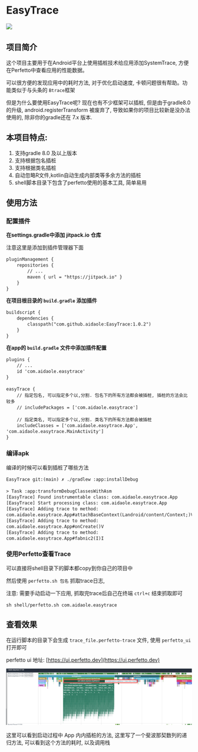 # EasyTrace

[![](https://jitpack.io/v/aidaole/EasyTrace.svg)](https://jitpack.io/#aidaole/EasyTrace)

## 项目简介
这个项目主要用于在Android平台上使用插桩技术给应用添加SystemTrace, 方便在Perfetto中查看应用的性能数据。

可以很方便的发现应用中的耗时方法, 对于优化启动速度, 卡顿问题很有帮助。功能类似于与头条的 `Btrace`框架

但是为什么要使用EasyTrace呢? 现在也有不少框架可以插桩, 但是由于gradle8.0的升级, android.registerTransform 被废弃了, 导致如果你的项目比较新是没办法使用的, 除非你的gradle还在 7.x 版本.

## 本项目特点:

1. 支持gradle 8.0 及以上版本
2. 支持根据包名插桩
3. 支持根据类名插桩
4. 自动忽略R文件,kotlin自动生成内部类等多余方法的插桩
5. shell脚本目录下包含了perfetto使用的基本工具, 简单易用

## 使用方法

### 配置插件

**在settings.gradle中添加 jitpack.io 仓库**

注意这里是添加到插件管理器下面

```
pluginManagement {
    repositories {
        // ...
        maven { url = "https://jitpack.io" }
    }
}
```

**在项目根目录的 `build.gradle` 添加插件**

``` 
buildscript {
    dependencies {
        classpath("com.github.aidaole:EasyTrace:1.0.2")
    }
}
```

**在app的 `build.gradle` 文件中添加插件配置**

```
plugins {
    // ...
    id 'com.aidaole.easytrace'
}

easyTrace {
    // 指定包名, 可以指定多个以,分割. 包名下的所有方法都会被插桩, 插桩的方法会比较多
    // includePackages = ['com.aidaole.easytrace'] 

    // 指定类名, 可以指定多个以,分割. 类名下的所有方法都会被插桩
    includeClasses = ['com.aidaole.easytrace.App', 'com.aidaole.easytrace.MainActivity'] 
}
```

### 编译apk

编译的时候可以看到插桩了哪些方法

```
EasyTrace git:(main) ✗ ./gradlew :app:installDebug

> Task :app:transformDebugClassesWithAsm
[EasyTrace] Found instrumentable class: com.aidaole.easytrace.App
[EasyTrace] Start processing class: com.aidaole.easytrace.App
[EasyTrace] Adding trace to method: com.aidaole.easytrace.App#attachBaseContext(Landroid/content/Context;)V
[EasyTrace] Adding trace to method: com.aidaole.easytrace.App#onCreate()V
[EasyTrace] Adding trace to method: com.aidaole.easytrace.App#fabnic2(I)I
```

### 使用Perfetto查看Trace

可以直接将shell目录下的脚本都copy到你自己的项目中

然后使用 `perfetto.sh 包名` 抓取trace日志, 

注意: 需要手动启动一下应用, 抓取完trace后自己在终端 `ctrl+c` 结束抓取即可

```
sh shell/perfetto.sh com.aidaole.easytrace
```

## 查看效果

在运行脚本的目录下会生成 `trace_file.perfetto-trace` 文件, 使用 `perfetto_ui` 打开即可

perfetto ui 地址: [https://ui.perfetto.dev](https://ui.perfetto.dev)

![](images/README/2025-02-11-11-14-39.png)

这里可以看到启动过程中 App 内内插桩的方法, 这里写了一个斐波那契数列的递归方法, 可以看到这个方法的耗时, 以及调用栈
